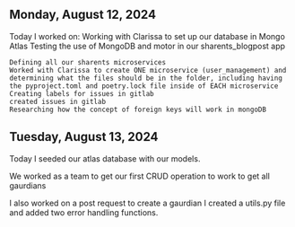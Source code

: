 ## Monday, August 12, 2024

Today I worked on:
Working with Clarissa to set up our database in Mongo Atlas
Testing the use of MongoDB and motor in our sharents_blogpost app

    Defining all our sharents microservices
    Worked with Clarissa to create ONE microservice (user_management) and determining what the files should be in the folder, including having the pyproject.toml and poetry.lock file inside of EACH microservice
    Creating labels for issues in gitlab
    created issues in gitlab
    Researching how the concept of foreign keys will work in mongoDB

## Tuesday, August 13, 2024

Today I seeded our atlas database with our models.

We worked as a team to get our first CRUD operation to work to get all gaurdians

I also worked on a post request to create a gaurdian
I created a utils.py file and added two error handling functions.